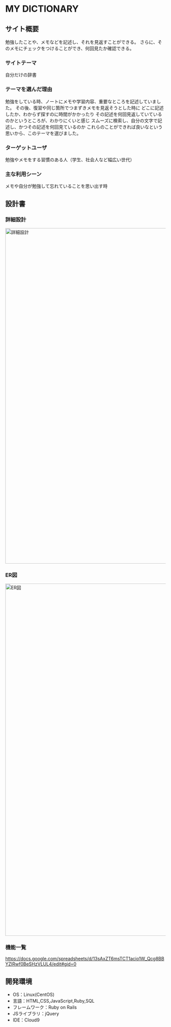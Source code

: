 # MY DICTIONARY

## サイト概要
勉強したことや、メモなどを記述し、それを見返すことができる。
さらに、そのメモにチェックをつけることができ、何回見たか確認できる。

### サイトテーマ
自分だけの辞書

### テーマを選んだ理由
勉強をしている時、ノートにメモや学習内容、重要なところを記述していました。
その後、復習や同じ箇所でつまずきメモを見返そうとした時に
どこに記述したか、わからず探すのに時間がかかったり
その記述を何回見返していているのかというところが、わかりにくいと感じ
スムーズに検索し、自分の文字で記述し、かつその記述を何回見ているのか
これらのことができれば良いなという思いから、このテーマを選びました。

### ターゲットユーザ
勉強やメモをする習慣のある人（学生、社会人など幅広い世代）

### 主な利用シーン
メモや自分が勉強して忘れていることを思い出す時

## 設計書
### 詳細設計
<img width="1055" alt="詳細設計" src="https://user-images.githubusercontent.com/73943851/106591156-45c2f500-6591-11eb-879d-76d831e9b37a.png">

### ER図
<img width="1108" alt="ER図" src="https://user-images.githubusercontent.com/73943851/106591484-ae11d680-6591-11eb-9a6c-f6a87cb654db.png">

### 機能一覧
https://docs.google.com/spreadsheets/d/13sAxZT6msTCT1acio1W_Qcg8BBYZIRwf0BeSHzVLUL4/edit#gid=0

## 開発環境
- OS：Linux(CentOS)
- 言語：HTML,CSS,JavaScript,Ruby,SQL
- フレームワーク：Ruby on Rails
- JSライブラリ：jQuery
- IDE：Cloud9

